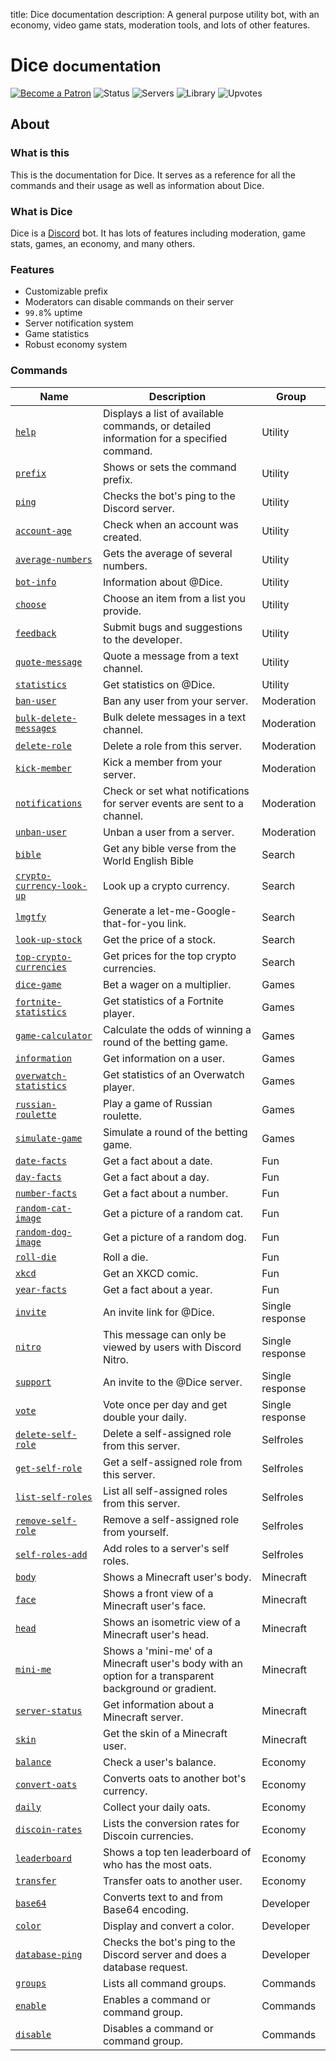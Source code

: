 title: Dice documentation
description: A general purpose utility bot, with an economy, video game stats, moderation tools, and lots of other features.

# Dice <small>documentation</small>

[![Become a Patron](https://img.shields.io/badge/become%20a-patron-orange.svg)](https://www.patreon.com/bePatron?u=6109069&redirect_uri=https%3A%2F%2Fdice.js.org%2F&utm_medium=widget) ![Status](https://discordbots.org/api/widget/status/388191157869477888.svg?noavatar=true) ![Servers](https://discordbots.org/api/widget/servers/388191157869477888.svg?noavatar=true) ![Library](https://discordbots.org/api/widget/lib/388191157869477888.svg?noavatar=true) ![Upvotes](https://discordbots.org/api/widget/upvotes/388191157869477888.svg?noavatar=true)

## About

### What is this

This is the documentation for Dice. It serves as a reference for all the commands and their usage as well as information about Dice.

### What is Dice

Dice is a [Discord](https://discordapp.com) bot. It has lots of features including moderation, game stats, games, an economy, and many others.

### Features

* Customizable prefix
* Moderators can disable commands on their server
* `99.8`% uptime
* Server notification system
* Game statistics
* Robust economy system

### Commands

| Name                                                                  | Description                                                                                           | Group           |
|-----------------------------------------------------------------------|-------------------------------------------------------------------------------------------------------|-----------------|
| [`help`](/commands/utility/help)                                      | Displays a list of available commands, or detailed information for a specified command.               | Utility         |
| [`prefix`](/commands/utility/prefix)                                  | Shows or sets the command prefix.                                                                     | Utility         |
| [`ping`](/commands/utility/ping)                                      | Checks the bot's ping to the Discord server.                                                          | Utility         |
| [`account-age`](/commands/utility/account-age)                        | Check when an account was created.                                                                    | Utility         |
| [`average-numbers`](/commands/utility/average-numbers)                | Gets the average of several numbers.                                                                  | Utility         |
| [`bot-info`](/commands/utility/bot-info)                              | Information about @Dice.                                                                              | Utility         |
| [`choose`](/commands/utility/choose)                                  | Choose an item from a list you provide.                                                               | Utility         |
| [`feedback`](/commands/utility/feedback)                              | Submit bugs and suggestions to the developer.                                                         | Utility         |
| [`quote-message`](/commands/utility/quote-message)                    | Quote a message from a text channel.                                                                  | Utility         |
| [`statistics`](/commands/utility/statistics)                          | Get statistics on @Dice.                                                                              | Utility         |
| [`ban-user`](/commands/moderation/ban-user)                           | Ban any user from your server.                                                                        | Moderation      |
| [`bulk-delete-messages`](/commands/moderation/bulk-delete-messages)   | Bulk delete messages in a text channel.                                                               | Moderation      |
| [`delete-role`](/commands/moderation/delete-role)                     | Delete a role from this server.                                                                       | Moderation      |
| [`kick-member`](/commands/moderation/kick-member)                     | Kick a member from your server.                                                                       | Moderation      |
| [`notifications`](/commands/moderation/notifications)                 | Check or set what notifications for server events are sent to a channel.                              | Moderation      |
| [`unban-user`](/commands/moderation/unban-user)                       | Unban a user from a server.                                                                           | Moderation      |
| [`bible`](/commands/search/bible)                                     | Get any bible verse from the World English Bible                                                      | Search          |
| [`crypto-currency-look-up`](/commands/search/crypto-currency-look-up) | Look up a crypto currency.                                                                            | Search          |
| [`lmgtfy`](/commands/search/lmgtfy)                                   | Generate a let-me-Google-that-for-you link.                                                           | Search          |
| [`look-up-stock`](/commands/search/look-up-stock)                     | Get the price of a stock.                                                                             | Search          |
| [`top-crypto-currencies`](/commands/search/top-crypto-currencies)     | Get prices for the top crypto currencies.                                                             | Search          |
| [`dice-game`](/commands/games/dice-game)                              | Bet a wager on a multiplier.                                                                          | Games           |
| [`fortnite-statistics`](/commands/games/fortnite-statistics)          | Get statistics of a Fortnite player.                                                                  | Games           |
| [`game-calculator`](/commands/games/game-calculator)                  | Calculate the odds of winning a round of the betting game.                                            | Games           |
| [`information`](/commands/games/information)                          | Get information on a user.                                                                            | Games           |
| [`overwatch-statistics`](/commands/games/overwatch-statistics)        | Get statistics of an Overwatch player.                                                                | Games           |
| [`russian-roulette`](/commands/games/russian-roulette)                | Play a game of Russian roulette.                                                                      | Games           |
| [`simulate-game`](/commands/games/simulate-game)                      | Simulate a round of the betting game.                                                                 | Games           |
| [`date-facts`](/commands/fun/date-facts)                              | Get a fact about a date.                                                                              | Fun             |
| [`day-facts`](/commands/fun/day-facts)                                | Get a fact about a day.                                                                               | Fun             |
| [`number-facts`](/commands/fun/number-facts)                          | Get a fact about a number.                                                                            | Fun             |
| [`random-cat-image`](/commands/fun/random-cat-image)                  | Get a picture of a random cat.                                                                        | Fun             |
| [`random-dog-image`](/commands/fun/random-dog-image)                  | Get a picture of a random dog.                                                                        | Fun             |
| [`roll-die`](/commands/fun/roll-die)                                  | Roll a die.                                                                                           | Fun             |
| [`xkcd`](/commands/fun/xkcd)                                          | Get an XKCD comic.                                                                                    | Fun             |
| [`year-facts`](/commands/fun/year-facts)                              | Get a fact about a year.                                                                              | Fun             |
| [`invite`](/commands/single-response/invite)                          | An invite link for @Dice.                                                                             | Single response |
| [`nitro`](/commands/single-response/nitro)                            | This message can only be viewed by users with Discord Nitro.                                          | Single response |
| [`support`](/commands/single-response/support)                        | An invite to the @Dice server.                                                                        | Single response |
| [`vote`](/commands/single-response/vote)                              | Vote once per day and get double your daily.                                                          | Single response |
| [`delete-self-role`](/commands/selfroles/delete-self-role)            | Delete a self-assigned role from this server.                                                         | Selfroles       |
| [`get-self-role`](/commands/selfroles/get-self-role)                  | Get a self-assigned role from this server.                                                            | Selfroles       |
| [`list-self-roles`](/commands/selfroles/list-self-roles)              | List all self-assigned roles from this server.                                                        | Selfroles       |
| [`remove-self-role`](/commands/selfroles/remove-self-role)            | Remove a self-assigned role from yourself.                                                            | Selfroles       |
| [`self-roles-add`](/commands/selfroles/self-roles-add)                | Add roles to a server's self roles.                                                                   | Selfroles       |
| [`body`](/commands/minecraft/body)                                    | Shows a Minecraft user's body.                                                                        | Minecraft       |
| [`face`](/commands/minecraft/face)                                    | Shows a front view of a Minecraft user's face.                                                        | Minecraft       |
| [`head`](/commands/minecraft/head)                                    | Shows an isometric view of a Minecraft user's head.                                                   | Minecraft       |
| [`mini-me`](/commands/minecraft/mini-me)                              | Shows a 'mini-me' of a Minecraft user's body with an option for a transparent background or gradient. | Minecraft       |
| [`server-status`](/commands/minecraft/server-status)                  | Get information about a Minecraft server.                                                             | Minecraft       |
| [`skin`](/commands/minecraft/skin)                                    | Get the skin of a Minecraft user.                                                                     | Minecraft       |
| [`balance`](/commands/economy/balance)                                | Check a user's balance.                                                                               | Economy         |
| [`convert-oats`](/commands/economy/convert-oats)                      | Converts oats to another bot's currency.                                                              | Economy         |
| [`daily`](/commands/economy/daily)                                    | Collect your daily oats.                                                                              | Economy         |
| [`discoin-rates`](/commands/economy/discoin-rates)                    | Lists the conversion rates for Discoin currencies.                                                    | Economy         |
| [`leaderboard`](/commands/economy/leaderboard)                        | Shows a top ten leaderboard of who has the most oats.                                                 | Economy         |
| [`transfer`](/commands/economy/transfer)                              | Transfer oats to another user.                                                                        | Economy         |
| [`base64`](/commands/developer/base64)                                | Converts text to and from Base64 encoding.                                                            | Developer       |
| [`color`](/commands/developer/color)                                  | Display and convert a color.                                                                          | Developer       |
| [`database-ping`](/commands/developer/database-ping)                  | Checks the bot's ping to the Discord server and does a database request.                              | Developer       |
| [`groups`](/commands/commands/groups)                                 | Lists all command groups.                                                                             | Commands        |
| [`enable`](/commands/commands/enable)                                 | Enables a command or command group.                                                                   | Commands        |
| [`disable`](/commands/commands/disable)                               | Disables a command or command group.                                                                  | Commands        |

